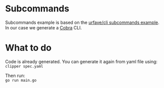 # Subcommands

Subcommands example is based on the [urfave/cli subcommands example](https://cli.urfave.org/v2/examples/subcommands/).<br>
In our case we generate a [Cobra](https://github.com/spf13/cobra) CLI.


# What to do

Code is already generated. You can generate it again from yaml file using:<br>
```clipper spec.yaml```

Then run:<br>
`go run main.go`
